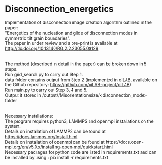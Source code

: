 # Disconnection_energetics
Implementation of disconnection image creation algorithm outlined in the paper:<br />
"Energetics of the nucleation and glide of disconnection modes in symmetric tilt grain boundaries". <br /> 
The paper in under review and a pre-print is available at http://dx.doi.org/10.13140/RG.2.2.23055.09129 <br />
<br />
<br />
The method (described in detail in the paper) can be broken down in 5 steps.<br />
Run grid_search.py to carry out Step 1.<br />
data folder contains output from Step 2 (implemented in oILAB, available on the Github repository: https://github.com/oiLAB-project/oILAB)<br />
Run main.py to carry out Step 3, 4 and 5.<br />
Output it stored in /output/<element>/Misorientation<misorientation>/size<size>/<disconnection_mode> folder <br />
<br />
<br />
Necessary installations: <br />
The program requires python3, LAMMPS and openmpi installations on the system. <br />
Details on installation of LAMMPS can be found at https://docs.lammps.org/Install.html <br />
Details on installation of openmpi can be found at https://docs.open-mpi.org/en/v5.0.x/installing-open-mpi/quickstart.html<br />
Necessary packages for python code are listed in requirements.txt  and can be installed by using :  pip install -r requirements.txt<br />
<br />
